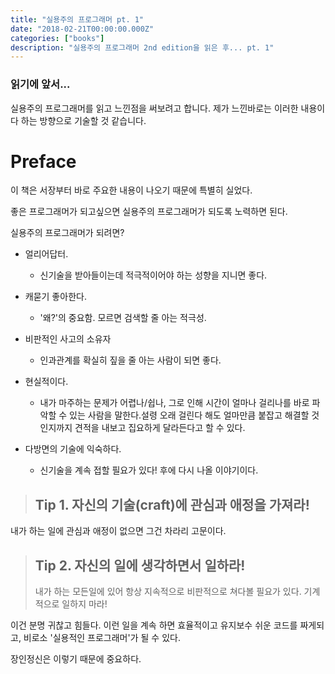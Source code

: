 ```yaml
---
title: "실용주의 프로그래머 pt. 1"
date: "2018-02-21T00:00:00.000Z"
categories: ["books"]
description: "실용주의 프로그래머 2nd edition을 읽은 후... pt. 1"
---
```


### 읽기에 앞서...

실용주의 프로그래머를 읽고 느낀점을 써보려고 합니다. 제가 느낀바로는 이러한 내용이다 하는 방향으로 기술할 것 같습니다.

# Preface

이 책은 서장부터 바로 주요한 내용이 나오기 때문에 특별히 실었다.

좋은 프로그래머가 되고싶으면 실용주의 프로그래머가 되도록 노력하면 된다.

실용주의 프로그래머가 되려면?

- 얼리어답터.

  - 신기술을 받아들이는데 적극적이어야 하는 성향을 지니면 좋다.

- 캐묻기 좋아한다.

  - '왜?'의 중요함. 모르면 검색할 줄 아는 적극성.

- 비판적인 사고의 소유자

  - 인과관계를 확실히 짚을 줄 아는 사람이 되면 좋다.

- 현실적이다.

  - 내가 마주하는 문제가 어렵나/쉽나, 그로 인해 시간이 얼마나 걸리나를 바로 파악할 수 있는 사람을 말한다.설령 오래 걸린다 해도 얼마만큼 붙잡고 해결할 것인지까지 견적을 내보고 집요하게 달라든다고 할 수 있다.

- 다방면의 기술에 익숙하다.
  - 신기술을 계속 접할 필요가 있다! 후에 다시 나올 이야기이다.

> ## Tip 1. 자신의 기술(craft)에 관심과 애정을 가져라!

내가 하는 일에 관심과 애정이 없으면 그건 차라리 고문이다.

> ## Tip 2. 자신의 일에 생각하면서 일하라!
>
> 내가 하는 모든일에 있어 항상 지속적으로 비판적으로 쳐다볼 필요가 있다. 기계적으로 일하지 마라!

이건 분명 귀찮고 힘들다. 이런 일을 계속 하면 효율적이고 유지보수 쉬운 코드를 짜게되고, 비로소 '실용적인 프로그래머'가 될 수 있다.

장인정신은 이렇기 때문에 중요하다.
